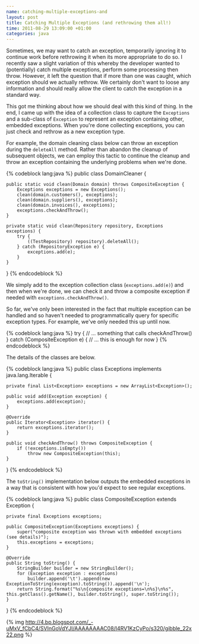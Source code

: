 ```yaml
---
name: catching-multiple-exceptions-and
layout: post
title: Catching Multiple Exceptions (and rethrowing them all!)
time: 2011-08-29 13:09:00 +01:00
categories: java
---
```


Sometimes, we may want to catch an exception, temporarily ignoring it to continue work before rethrowing it when its more appropriate to do so. I recently saw a slight variation of this whereby the developer wanted to (potentially) catch multiple exceptions, perform some processing then throw. However, it left the question that if more than one was caught, which exception should we actually rethrow. We certainly don't want to loose any information and should really allow the client to catch the exception in a standard way.
  
This got me thinking about how we should deal with this kind of thing. In the
end, I came up with the idea of a collection class to capture the `Exceptions`
and a sub-class of `Exception` to represent an exception containing other,
embedded exceptions. When you're done collecting exceptions, you can just
check and rethrow as a new exception type.

<!-- more -->
  
For example, the domain cleaning class below can throw an exception during the
`deleteAll` method. Rather than abandon the cleanup of subsequent objects, we
can employ this tactic to continue the cleanup and throw an exception
containing the underlying problems when we're done.


{% codeblock lang:java %}
public class DomainCleaner {

    public static void clean(Domain domain) throws CompositeException {
        Exceptions exceptions = new Exceptions();
        clean(domain.customers(), exceptions);
        clean(domain.suppliers(), exceptions);
        clean(domain.invoices(), exceptions);
        exceptions.checkAndThrow();
    }

    private static void clean(Repository repository, Exceptions exceptions) {
        try {
            ((TestRepository) repository).deleteAll();
        } catch (RepositoryException e) {
            exceptions.add(e);
        }
    }

}
{% endcodeblock %}
    

We simply add to the exception collection class (`exceptions.add(e)`) and then
when we're done, we can check it and throw a composite exception if needed
with `exceptions.checkAndThrow()`.

  
So far, we've only been interested in the fact that multiple exception can be
handled and so haven't needed to programmatically query for specific exception
types. For example, we've only needed this up until now.


{% codeblock lang:java %}
try {
   // ... something that calls checkAndThrow()
} catch (CompositeException e) {
   // ... this is enough for now
}
{% endcodeblock %}


The details of the classes are below.


{% codeblock lang:java %}
public class Exceptions implements java.lang.Iterable<Exception> {

    private final List<Exception> exceptions = new ArrayList<Exception>();

    public void add(Exception exception) {
        exceptions.add(exception);
    }

    @Override
    public Iterator<Exception> iterator() {
        return exceptions.iterator();
    }

    public void checkAndThrow() throws CompositeException {
        if (!exceptions.isEmpty())
            throw new CompositeException(this);
    }
}
{% endcodeblock %}

The `toString()` implementation below outputs the embedded exceptions in a way
that is consistent with how you'd expect to see regular exceptions.

  
{% codeblock lang:java %}
public class CompositeException extends Exception {

    private final Exceptions exceptions;

    public CompositeException(Exceptions exceptions) {
        super("composite exception was thrown with embedded exceptions (see details)");
        this.exceptions = exceptions;
    }

    @Override
    public String toString() {
        StringBuilder builder = new StringBuilder();
        for (Exception exception : exceptions)
            builder.append('\t').append(new ExceptionToString(exception).toString()).append('\n');
        return String.format("%s\n{composite exceptions=\n%s}\n%s", this.getClass().getName(), builder.toString(), super.toString());
    }
}
{% endcodeblock %}
    
{% img http://4.bp.blogspot.com/_-uMxV_fCbC4/SVInGoVdYJI/AAAAAAAAC08/I4RV1KzCyPo/s320/gibble_22x22.png %}

